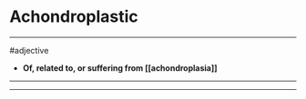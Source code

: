 # Achondroplastic
---
#adjective
- **Of, related to, or suffering from [[achondroplasia]]**
---
---
